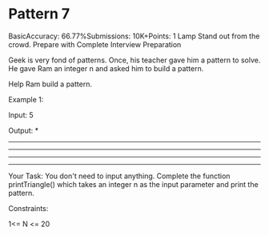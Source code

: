 # Pattern 7
BasicAccuracy: 66.77%Submissions: 10K+Points: 1
Lamp
Stand out from the crowd. Prepare with Complete Interview Preparation  

Geek is very fond of patterns. Once, his teacher gave him a  pattern to solve. He gave Ram an integer n and asked him to build a pattern.

Help Ram build a pattern.

 

Example 1:

Input: 5

Output:
    *
   ***  
  *****
 *******
*********
Your Task:
You don't need to input anything. Complete the function printTriangle() which takes  an integer n  as the input parameter and print the pattern.

Constraints:

1<= N <= 20